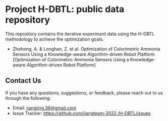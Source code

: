 # Project H-DBTL: public data repository
This repository contains the iterative experiment data using the H-DBTL methodology to achieve the optimization goals.

- Zhehong, A. & Longhan, Z. et al. Optimization of Colorimetric Ammonia Sensors Using a Knowledge-aware Algorithm-driven Robot Platform [Optimization of Colorimetric Ammonia Sensors Using a Knowledge-aware Algorithm-driven Robot Platform]


## Contact Us

If you have any questions, suggestions, or feedback, please reach out to us through the following:

- Email: [jiangjing.36@gmail.com](jiangjing.36@gmail.com)
- Issue Tracker: [https://github.com/jiangteam-2022
/H-DBTL/issues](https://github.com/jiangteam-2022/H-DBTL/issues)
